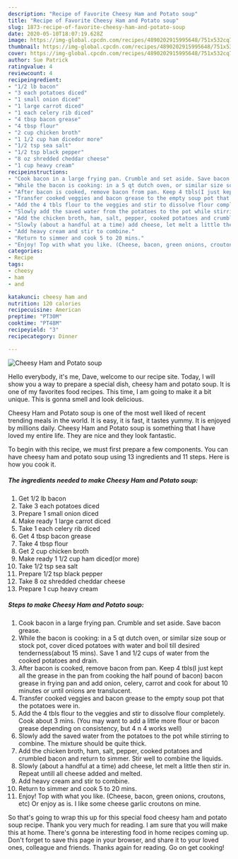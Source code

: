 ```yaml
---
description: "Recipe of Favorite Cheesy Ham and Potato soup"
title: "Recipe of Favorite Cheesy Ham and Potato soup"
slug: 1873-recipe-of-favorite-cheesy-ham-and-potato-soup
date: 2020-05-10T18:07:19.628Z
image: https://img-global.cpcdn.com/recipes/4890202915995648/751x532cq70/cheesy-ham-and-potato-soup-recipe-main-photo.jpg
thumbnail: https://img-global.cpcdn.com/recipes/4890202915995648/751x532cq70/cheesy-ham-and-potato-soup-recipe-main-photo.jpg
cover: https://img-global.cpcdn.com/recipes/4890202915995648/751x532cq70/cheesy-ham-and-potato-soup-recipe-main-photo.jpg
author: Sue Patrick
ratingvalue: 4
reviewcount: 4
recipeingredient:
- "1/2 lb bacon"
- "3 each potatoes diced"
- "1 small onion diced"
- "1 large carrot diced"
- "1 each celery rib diced"
- "4 tbsp bacon grease"
- "4 tbsp flour"
- "2 cup chicken broth"
- "1 1/2 cup ham dicedor more"
- "1/2 tsp sea salt"
- "1/2 tsp black pepper"
- "8 oz shredded cheddar cheese"
- "1 cup heavy cream"
recipeinstructions:
- "Cook bacon in a large frying pan. Crumble and set aside. Save bacon grease."
- "While the bacon is cooking: in a 5 qt dutch oven, or similar size soup or stock pot, cover diced potatoes with water and boil till desired tenderness(about 15 mins). Save 1 and 1/2 cups of water from the cooked potatoes and drain."
- "After bacon is cooked, remove bacon from pan. Keep 4 tbls(I just kept all the grease in the pan from cooking the half pound of bacon) bacon grease in frying pan and add onion, celery, carrot and cook for about 10 minutes or until onions are translucent."
- "Transfer cooked veggies and bacon grease to the empty soup pot that the potatoes were in."
- "Add the 4 tbls flour to the veggies and stir to dissolve flour completely. Cook about 3 mins. (You may want to add a little more flour or bacon grease depending on consistency, but 4 n 4 works well)"
- "Slowly add the saved water from the potatoes to the pot while stirring to combine. The mixture should be quite thick."
- "Add the chicken broth, ham, salt, pepper, cooked potatoes and crumbled bacon and return to simmer. Stir well to combine the liquids."
- "Slowly (about a handful at a time) add cheese, let melt a little then stir in. Repeat untill all cheese added and melted."
- "Add heavy cream and stir to combine."
- "Return to simmer and cook 5 to 20 mins."
- "Enjoy! Top with what you like. (Cheese, bacon, green onions, croutons, etc) Or enjoy as is. I like some cheese garlic croutons on mine."
categories:
- Recipe
tags:
- cheesy
- ham
- and

katakunci: cheesy ham and 
nutrition: 120 calories
recipecuisine: American
preptime: "PT30M"
cooktime: "PT48M"
recipeyield: "3"
recipecategory: Dinner

---
```



![Cheesy Ham and Potato soup](https://img-global.cpcdn.com/recipes/4890202915995648/751x532cq70/cheesy-ham-and-potato-soup-recipe-main-photo.jpg)

Hello everybody, it's me, Dave, welcome to our recipe site. Today, I will show you a way to prepare a special dish, cheesy ham and potato soup. It is one of my favorites food recipes. This time, I am going to make it a bit unique. This is gonna smell and look delicious.

Cheesy Ham and Potato soup is one of the most well liked of recent trending meals in the world. It is easy, it is fast, it tastes yummy. It is enjoyed by millions daily. Cheesy Ham and Potato soup is something that I have loved my entire life. They are nice and they look fantastic.




To begin with this recipe, we must first prepare a few components. You can have cheesy ham and potato soup using 13 ingredients and 11 steps. Here is how you cook it.

<!--inarticleads1-->

##### The ingredients needed to make Cheesy Ham and Potato soup:

1. Get 1/2 lb bacon
1. Take 3 each potatoes diced
1. Prepare 1 small onion diced
1. Make ready 1 large carrot diced
1. Take 1 each celery rib diced
1. Get 4 tbsp bacon grease
1. Take 4 tbsp flour
1. Get 2 cup chicken broth
1. Make ready 1 1/2 cup ham diced(or more)
1. Take 1/2 tsp sea salt
1. Prepare 1/2 tsp black pepper
1. Take 8 oz shredded cheddar cheese
1. Prepare 1 cup heavy cream




<!--inarticleads2-->

##### Steps to make Cheesy Ham and Potato soup:

1. Cook bacon in a large frying pan. Crumble and set aside. Save bacon grease.
1. While the bacon is cooking: in a 5 qt dutch oven, or similar size soup or stock pot, cover diced potatoes with water and boil till desired tenderness(about 15 mins). Save 1 and 1/2 cups of water from the cooked potatoes and drain.
1. After bacon is cooked, remove bacon from pan. Keep 4 tbls(I just kept all the grease in the pan from cooking the half pound of bacon) bacon grease in frying pan and add onion, celery, carrot and cook for about 10 minutes or until onions are translucent.
1. Transfer cooked veggies and bacon grease to the empty soup pot that the potatoes were in.
1. Add the 4 tbls flour to the veggies and stir to dissolve flour completely. Cook about 3 mins. (You may want to add a little more flour or bacon grease depending on consistency, but 4 n 4 works well)
1. Slowly add the saved water from the potatoes to the pot while stirring to combine. The mixture should be quite thick.
1. Add the chicken broth, ham, salt, pepper, cooked potatoes and crumbled bacon and return to simmer. Stir well to combine the liquids.
1. Slowly (about a handful at a time) add cheese, let melt a little then stir in. Repeat untill all cheese added and melted.
1. Add heavy cream and stir to combine.
1. Return to simmer and cook 5 to 20 mins.
1. Enjoy! Top with what you like. (Cheese, bacon, green onions, croutons, etc) Or enjoy as is. I like some cheese garlic croutons on mine.




So that's going to wrap this up for this special food cheesy ham and potato soup recipe. Thank you very much for reading. I am sure that you will make this at home. There's gonna be interesting food in home recipes coming up. Don't forget to save this page in your browser, and share it to your loved ones, colleague and friends. Thanks again for reading. Go on get cooking!

